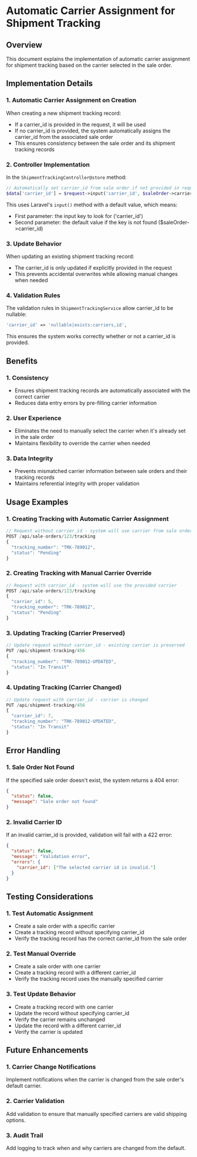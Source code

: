 # Automatic Carrier Assignment for Shipment Tracking

## Overview
This document explains the implementation of automatic carrier assignment for shipment tracking based on the carrier selected in the sale order.

## Implementation Details

### 1. Automatic Carrier Assignment on Creation
When creating a new shipment tracking record:
- If a carrier_id is provided in the request, it will be used
- If no carrier_id is provided, the system automatically assigns the carrier_id from the associated sale order
- This ensures consistency between the sale order and its shipment tracking records

### 2. Controller Implementation
In the `ShipmentTrackingController@store` method:
```php
// Automatically set carrier_id from sale order if not provided in request
$data['carrier_id'] = $request->input('carrier_id', $saleOrder->carrier_id);
```

This uses Laravel's `input()` method with a default value, which means:
- First parameter: the input key to look for ('carrier_id')
- Second parameter: the default value if the key is not found ($saleOrder->carrier_id)

### 3. Update Behavior
When updating an existing shipment tracking record:
- The carrier_id is only updated if explicitly provided in the request
- This prevents accidental overwrites while allowing manual changes when needed

### 4. Validation Rules
The validation rules in `ShipmentTrackingService` allow carrier_id to be nullable:
```php
'carrier_id' => 'nullable|exists:carriers,id',
```

This ensures the system works correctly whether or not a carrier_id is provided.

## Benefits

### 1. Consistency
- Ensures shipment tracking records are automatically associated with the correct carrier
- Reduces data entry errors by pre-filling carrier information

### 2. User Experience
- Eliminates the need to manually select the carrier when it's already set in the sale order
- Maintains flexibility to override the carrier when needed

### 3. Data Integrity
- Prevents mismatched carrier information between sale orders and their tracking records
- Maintains referential integrity with proper validation

## Usage Examples

### 1. Creating Tracking with Automatic Carrier Assignment
```javascript
// Request without carrier_id - system will use carrier from sale order
POST /api/sale-orders/123/tracking
{
  "tracking_number": "TRK-789012",
  "status": "Pending"
}
```

### 2. Creating Tracking with Manual Carrier Override
```javascript
// Request with carrier_id - system will use the provided carrier
POST /api/sale-orders/123/tracking
{
  "carrier_id": 5,
  "tracking_number": "TRK-789012",
  "status": "Pending"
}
```

### 3. Updating Tracking (Carrier Preserved)
```javascript
// Update request without carrier_id - existing carrier is preserved
PUT /api/shipment-tracking/456
{
  "tracking_number": "TRK-789012-UPDATED",
  "status": "In Transit"
}
```

### 4. Updating Tracking (Carrier Changed)
```javascript
// Update request with carrier_id - carrier is changed
PUT /api/shipment-tracking/456
{
  "carrier_id": 7,
  "tracking_number": "TRK-789012-UPDATED",
  "status": "In Transit"
}
```

## Error Handling

### 1. Sale Order Not Found
If the specified sale order doesn't exist, the system returns a 404 error:
```json
{
  "status": false,
  "message": "Sale order not found"
}
```

### 2. Invalid Carrier ID
If an invalid carrier_id is provided, validation will fail with a 422 error:
```json
{
  "status": false,
  "message": "Validation error",
  "errors": {
    "carrier_id": ["The selected carrier id is invalid."]
  }
}
```

## Testing Considerations

### 1. Test Automatic Assignment
- Create a sale order with a specific carrier
- Create a tracking record without specifying carrier_id
- Verify the tracking record has the correct carrier_id from the sale order

### 2. Test Manual Override
- Create a sale order with one carrier
- Create a tracking record with a different carrier_id
- Verify the tracking record uses the manually specified carrier

### 3. Test Update Behavior
- Create a tracking record with one carrier
- Update the record without specifying carrier_id
- Verify the carrier remains unchanged
- Update the record with a different carrier_id
- Verify the carrier is updated

## Future Enhancements

### 1. Carrier Change Notifications
Implement notifications when the carrier is changed from the sale order's default carrier.

### 2. Carrier Validation
Add validation to ensure that manually specified carriers are valid shipping options.

### 3. Audit Trail
Add logging to track when and why carriers are changed from the default.

